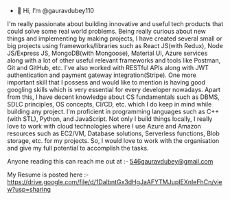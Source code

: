 - 👋 Hi, I’m @gauravdubey110

I'm really passionate about building innovative and useful tech products that could solve some real world problems. Being really curious about new things and implementing by making projects, I have created several small or big projects using frameworks/libraries such as React JS(with Redux), Node JS/Express JS, MongoDB(with Mongoose), Material UI, Azure services along with a lot of other useful relevant frameworks and tools like Postman, Git and GitHub, etc. 
I've also worked with RESTful APIs along with JWT authentication and payment gateway integration(Stripe). 
One more important skill that I possess and would like to mention is having good googling skills which is very essential for every developer nowadays. Apart from this, I have decent knowledge about CS fundamentals such as DBMS, SDLC principles, OS concepts, CI/CD, etc. which I do keep in mind while building any project. 
I'm proficient in programming languages such as C++(with STL), Python, and JavaScript. Not only I build things locally, I really love to work with cloud technologies where I use Azure and Amazon resources such as EC2/VM, Database solutions, Serverless functions, Blob storage, etc. for my projects. 
So, I would love to work with the organisation and give my full potential to accomplish the tasks.

Anyone reading this can reach me out at :- 546gauravdubey@gmail.com


My Resume is posted here :- https://drive.google.com/file/d/1DalbntGx3dHgJaAFYTMJupIEXnIeFhCn/view?usp=sharing


<!---
gauravdubey110/gauravdubey110 is a ✨ special ✨ repository because its `README.md` (this file) appears on your GitHub profile.
You can click the Preview link to take a look at your changes.
--->
